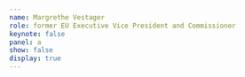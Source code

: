 ```yaml
---
name: Margrethe Vestager
role: former EU Executive Vice President and Commissioner
keynote: false
panel: a
show: false
display: true
---
```

